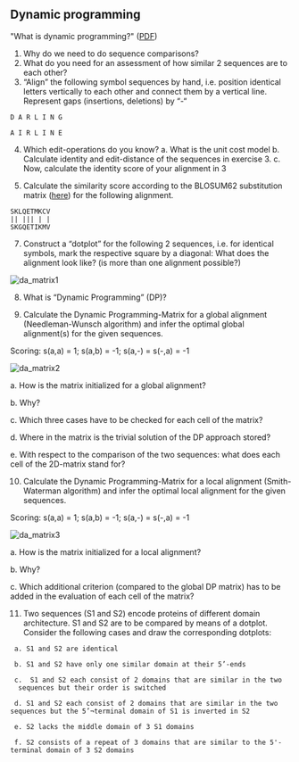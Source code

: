 ## Dynamic programming

"What is dynamic programming?" ([PDF](https://github.com/hseifert/MarMic_BioInf_Teaching/blob/master/Dynamic_progr/dynamicprogramming_primer.pdf))

1. Why do we need to do sequence comparisons?
2. What do you need for an assessment of how similar 2 sequences are to
each other?
3. “Align” the following symbol sequences by hand, i.e. position
identical letters vertically to each other and connect them by a vertical line. Represent gaps (insertions, deletions) by “-“

```
D A R L I N G

A I R L I N E
```

4. Which edit-operations do you know?
a. What is the unit cost model
b. Calculate identity and edit-distance of the sequences in exercise 3.
c. Now, calculate the identity score of your alignment in 3

5. Calculate the similarity score according to the BLOSUM62
substitution matrix ([here](https://github.com/hseifert/MarMic_BioInf_Teaching/blob/master/Dynamic_progr/BLOSUM62.jpg)) for the following alignment.

```
SKLQETMKCV
|| ||| | |
SKGQETIKMV
```

7. Construct a “dotplot” for the following 2 sequences, i.e. for identical symbols, mark the respective square by a diagonal: What does the alignment look like? (is more than one alignment possible?)

![da_matrix1](https://github.com/hseifert/MarMic_BioInf_Teaching/blob/master/Dynamic_progr/assets/da_matrix1.png)

8. What is “Dynamic Programming” (DP)?

9. Calculate the Dynamic Programming-Matrix for a global alignment
(Needleman-Wunsch algorithm) and infer the optimal global alignment(s) for the given sequences.

  Scoring: s(a,a) = 1; s(a,b) = -1; s(a,-) = s(-,a) = -1

![da_matrix2](https://github.com/hseifert/MarMic_BioInf_Teaching/blob/master/Dynamic_progr/assets/da_matrix2.png)

a. How is the matrix initialized for a global alignment?

b. Why?

c. Which three cases have to be checked for each cell of the
matrix?

d. Where in the matrix is the trivial solution of the DP approach stored?

e. With respect to the comparison of the two sequences: what does each cell of the 2D-matrix stand for?

10. Calculate the Dynamic Programming-Matrix for a local alignment (Smith-Waterman algorithm) and infer the optimal local alignment for the given sequences.

  Scoring: s(a,a) = 1; s(a,b) = -1; s(a,-) = s(-,a) = -1

![da_matrix3](https://github.com/hseifert/MarMic_BioInf_Teaching/blob/master/Dynamic_progr/assets/da_matrix3.png)

  a. How is the matrix initialized for a local alignment?

  b. Why?

  c. Which additional criterion (compared to the global DP matrix)
     has to be added in the evaluation of each cell of the matrix?

  11. Two sequences (S1 and S2) encode proteins of different domain architecture. S1 and S2 are to be compared by means of a dotplot. Consider the following cases and draw the corresponding dotplots:

     a. S1 and S2 are identical

     b. S1 and S2 have only one similar domain at their 5’-ends

     c.  S1 and S2 each consist of 2 domains that are similar in the two
      sequences but their order is switched

     d. S1 and S2 each consist of 2 domains that are similar in the two sequences but the 5’¬terminal domain of S1 is inverted in S2

     e. S2 lacks the middle domain of 3 S1 domains

     f. S2 consists of a repeat of 3 domains that are similar to the 5'-terminal domain of 3 S2 domains
